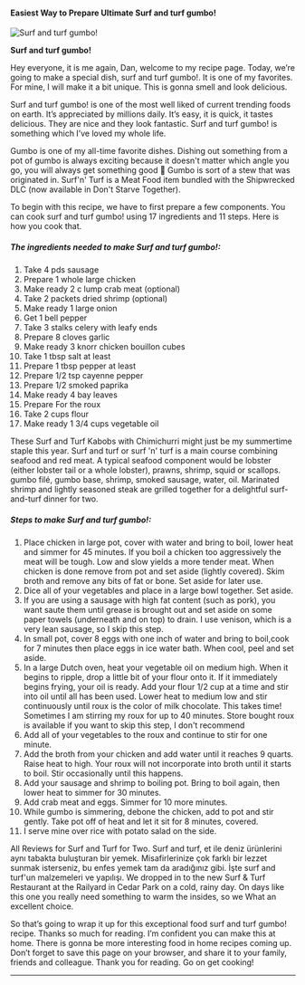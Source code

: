             

#### Easiest Way to Prepare Ultimate Surf and turf gumbo!

![Surf and turf gumbo!](https://img-global.cpcdn.com/recipes/d279280442b8d8b4/751x532cq70/surf-and-turf-gumbo-recipe-main-photo.jpg)

**Surf and turf gumbo!**

Hey everyone, it is me again, Dan, welcome to my recipe page. Today, we’re going to make a special dish, surf and turf gumbo!. It is one of my favorites. For mine, I will make it a bit unique. This is gonna smell and look delicious.

Surf and turf gumbo! is one of the most well liked of current trending foods on earth. It’s appreciated by millions daily. It’s easy, it is quick, it tastes delicious. They are nice and they look fantastic. Surf and turf gumbo! is something which I’ve loved my whole life.

Gumbo is one of my all-time favorite dishes. Dishing out something from a pot of gumbo is always exciting because it doesn't matter which angle you go, you will always get something good 🙂 Gumbo is sort of a stew that was originated in. Surf'n' Turf is a Meat Food item bundled with the Shipwrecked DLC (now available in Don't Starve Together).

To begin with this recipe, we have to first prepare a few components. You can cook surf and turf gumbo! using 17 ingredients and 11 steps. Here is how you cook that.

##### The ingredients needed to make Surf and turf gumbo!:

1.  Take 4 pds sausage
2.  Prepare 1 whole large chicken
3.  Make ready 2 c lump crab meat (optional)
4.  Take 2 packets dried shrimp (optional)
5.  Make ready 1 large onion
6.  Get 1 bell pepper
7.  Take 3 stalks celery with leafy ends
8.  Prepare 8 cloves garlic
9.  Make ready 3 knorr chicken bouillon cubes
10.  Take 1 tbsp salt at least
11.  Prepare 1 tbsp pepper at least
12.  Prepare 1/2 tsp cayenne pepper
13.  Prepare 1/2 smoked paprika
14.  Make ready 4 bay leaves
15.  Prepare For the roux
16.  Take 2 cups flour
17.  Make ready 1 3/4 cups vegetable oil

These Surf and Turf Kabobs with Chimichurri might just be my summertime staple this year. Surf and turf or surf 'n' turf is a main course combining seafood and red meat. A typical seafood component would be lobster (either lobster tail or a whole lobster), prawns, shrimp, squid or scallops. gumbo filé, gumbo base, shrimp, smoked sausage, water, oil. Marinated shrimp and lightly seasoned steak are grilled together for a delightful surf-and-turf dinner for two.

##### Steps to make Surf and turf gumbo!:

1.  Place chicken in large pot, cover with water and bring to boil, lower heat and simmer for 45 minutes. If you boil a chicken too aggressively the meat will be tough. Low and slow yields a more tender meat. When chicken is done remove from pot and set aside (lightly covered). Skim broth and remove any bits of fat or bone. Set aside for later use.
2.  Dice all of your vegetables and place in a large bowl together. Set aside.
3.  If you are using a sausage with high fat content (such as pork), you want saute them until grease is brought out and set aside on some paper towels (underneath and on top) to drain. I use venison, which is a very lean sausage, so I skip this step.
4.  In small pot, cover 8 eggs with one inch of water and bring to boil,cook for 7 minutes then place eggs in ice water bath. When cool, peel and set aside.
5.  In a large Dutch oven, heat your vegetable oil on medium high. When it begins to ripple, drop a little bit of your flour onto it. If it immediately begins frying, your oil is ready. Add your flour 1/2 cup at a time and stir into oil until all has been used. Lower heat to medium low and stir continuously until roux is the color of milk chocolate. This takes time! Sometimes I am stirring my roux for up to 40 minutes. Store bought roux is available if you want to skip this step, I don't recommend
6.  Add all of your vegetables to the roux and continue to stir for one minute.
7.  Add the broth from your chicken and add water until it reaches 9 quarts. Raise heat to high. Your roux will not incorporate into broth until it starts to boil. Stir occasionally until this happens.
8.  Add your sausage and shrimp to boiling pot. Bring to boil again, then lower heat to simmer for 30 minutes.
9.  Add crab meat and eggs. Simmer for 10 more minutes.
10.  While gumbo is simmering, debone the chicken, add to pot and stir gently. Take pot off of heat and let it sit for 8 minutes, covered.
11.  I serve mine over rice with potato salad on the side.

All Reviews for Surf and Turf for Two. Surf and turf, et ile deniz ürünlerini aynı tabakta buluşturan bir yemek. Misafirlerinize çok farklı bir lezzet sunmak isterseniz, bu enfes yemek tam da aradığınız gibi. İşte surf and turf'un malzemeleri ve yapılışı. We dropped in to the new Surf & Turf Restaurant at the Railyard in Cedar Park on a cold, rainy day. On days like this one you really need something to warm the insides, so we What an excellent choice.

So that’s going to wrap it up for this exceptional food surf and turf gumbo! recipe. Thanks so much for reading. I’m confident you can make this at home. There is gonna be more interesting food in home recipes coming up. Don’t forget to save this page on your browser, and share it to your family, friends and colleague. Thank you for reading. Go on get cooking!

* * *